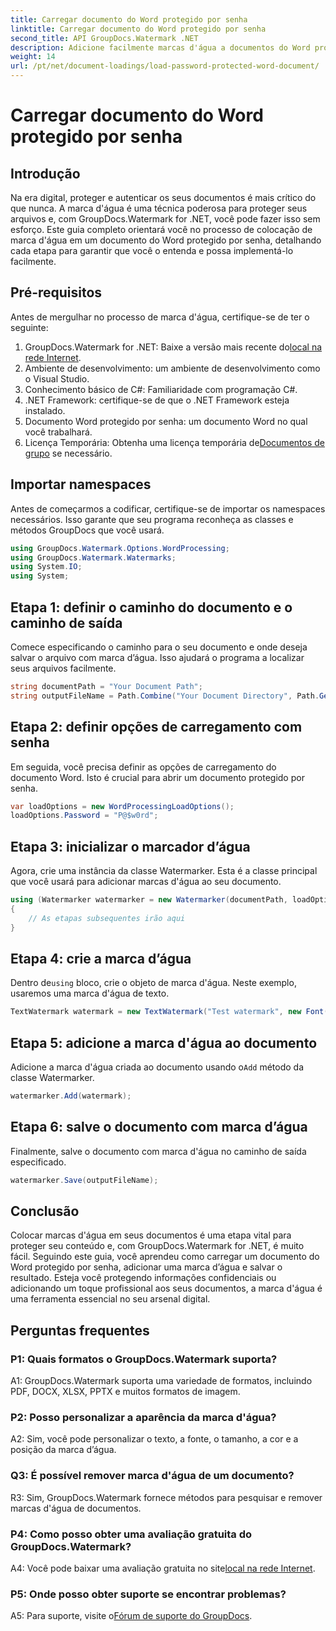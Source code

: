 ```yaml
---
title: Carregar documento do Word protegido por senha
linktitle: Carregar documento do Word protegido por senha
second_title: API GroupDocs.Watermark .NET
description: Adicione facilmente marcas d'água a documentos do Word protegidos por senha usando GroupDocs.Watermark for .NET com nosso guia passo a passo abrangente.
weight: 14
url: /pt/net/document-loadings/load-password-protected-word-document/
---
```


# Carregar documento do Word protegido por senha

## Introdução
Na era digital, proteger e autenticar os seus documentos é mais crítico do que nunca. A marca d'água é uma técnica poderosa para proteger seus arquivos e, com GroupDocs.Watermark for .NET, você pode fazer isso sem esforço. Este guia completo orientará você no processo de colocação de marca d'água em um documento do Word protegido por senha, detalhando cada etapa para garantir que você o entenda e possa implementá-lo facilmente.
## Pré-requisitos
Antes de mergulhar no processo de marca d'água, certifique-se de ter o seguinte:
1.  GroupDocs.Watermark for .NET: Baixe a versão mais recente do[local na rede Internet](https://releases.groupdocs.com/Watermark/net/).
2. Ambiente de desenvolvimento: um ambiente de desenvolvimento como o Visual Studio.
3. Conhecimento básico de C#: Familiaridade com programação C#.
4. .NET Framework: certifique-se de que o .NET Framework esteja instalado.
5. Documento Word protegido por senha: um documento Word no qual você trabalhará.
6.  Licença Temporária: Obtenha uma licença temporária de[Documentos de grupo](https://purchase.groupdocs.com/temporary-license/) se necessário.
## Importar namespaces
Antes de começarmos a codificar, certifique-se de importar os namespaces necessários. Isso garante que seu programa reconheça as classes e métodos GroupDocs que você usará.
```csharp
using GroupDocs.Watermark.Options.WordProcessing;
using GroupDocs.Watermark.Watermarks;
using System.IO;
using System;
```
## Etapa 1: definir o caminho do documento e o caminho de saída
Comece especificando o caminho para o seu documento e onde deseja salvar o arquivo com marca d’água. Isso ajudará o programa a localizar seus arquivos facilmente.
```csharp
string documentPath = "Your Document Path";
string outputFileName = Path.Combine("Your Document Directory", Path.GetFileName(documentPath));
```
## Etapa 2: definir opções de carregamento com senha
Em seguida, você precisa definir as opções de carregamento do documento Word. Isto é crucial para abrir um documento protegido por senha.
```csharp
var loadOptions = new WordProcessingLoadOptions();
loadOptions.Password = "P@$w0rd";
```
## Etapa 3: inicializar o marcador d’água
Agora, crie uma instância da classe Watermarker. Esta é a classe principal que você usará para adicionar marcas d'água ao seu documento.
```csharp
using (Watermarker watermarker = new Watermarker(documentPath, loadOptions))
{
    // As etapas subsequentes irão aqui
}
```
## Etapa 4: crie a marca d’água
 Dentro de`using` bloco, crie o objeto de marca d'água. Neste exemplo, usaremos uma marca d'água de texto.
```csharp
TextWatermark watermark = new TextWatermark("Test watermark", new Font("Arial", 12));
```
## Etapa 5: adicione a marca d'água ao documento
Adicione a marca d'água criada ao documento usando o`Add` método da classe Watermarker.
```csharp
watermarker.Add(watermark);
```
## Etapa 6: salve o documento com marca d’água
Finalmente, salve o documento com marca d'água no caminho de saída especificado.
```csharp
watermarker.Save(outputFileName);
```
## Conclusão
Colocar marcas d'água em seus documentos é uma etapa vital para proteger seu conteúdo e, com GroupDocs.Watermark for .NET, é muito fácil. Seguindo este guia, você aprendeu como carregar um documento do Word protegido por senha, adicionar uma marca d’água e salvar o resultado. Esteja você protegendo informações confidenciais ou adicionando um toque profissional aos seus documentos, a marca d'água é uma ferramenta essencial no seu arsenal digital.
## Perguntas frequentes
### P1: Quais formatos o GroupDocs.Watermark suporta?
A1: GroupDocs.Watermark suporta uma variedade de formatos, incluindo PDF, DOCX, XLSX, PPTX e muitos formatos de imagem.
### P2: Posso personalizar a aparência da marca d'água?
A2: Sim, você pode personalizar o texto, a fonte, o tamanho, a cor e a posição da marca d’água.
### Q3: É possível remover marca d'água de um documento?
R3: Sim, GroupDocs.Watermark fornece métodos para pesquisar e remover marcas d'água de documentos.
### P4: Como posso obter uma avaliação gratuita do GroupDocs.Watermark?
 A4: Você pode baixar uma avaliação gratuita no site[local na rede Internet](https://releases.groupdocs.com/).
### P5: Onde posso obter suporte se encontrar problemas?
 A5: Para suporte, visite o[Fórum de suporte do GroupDocs](https://forum.groupdocs.com/c/watermark/19).